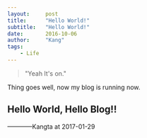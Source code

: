 ```yaml
---
layout:     post
title:      "Hello World!"
subtitle:   "Hello World!"
date:       2016-10-06
author:     "Kang"
tags:
    - Life
---
```


> "Yeah It's on."

Thing goes well, now my blog is running now.

## Hello World, Hello Blog!!

————Kangta at 2017-01-29
